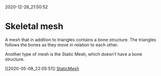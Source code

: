 2020-12-26_21:50:52

# Skeletal mesh

A mesh that in addition to triangles contains a bone structure.
The triangles follows the bones as they move in relation to each other.

Another type of mesh is the Static Mesh, which doesn't have a bone structure.

[[2020-05-08_22:05:51]] [StaticMesh](./StaticMesh.md)  
